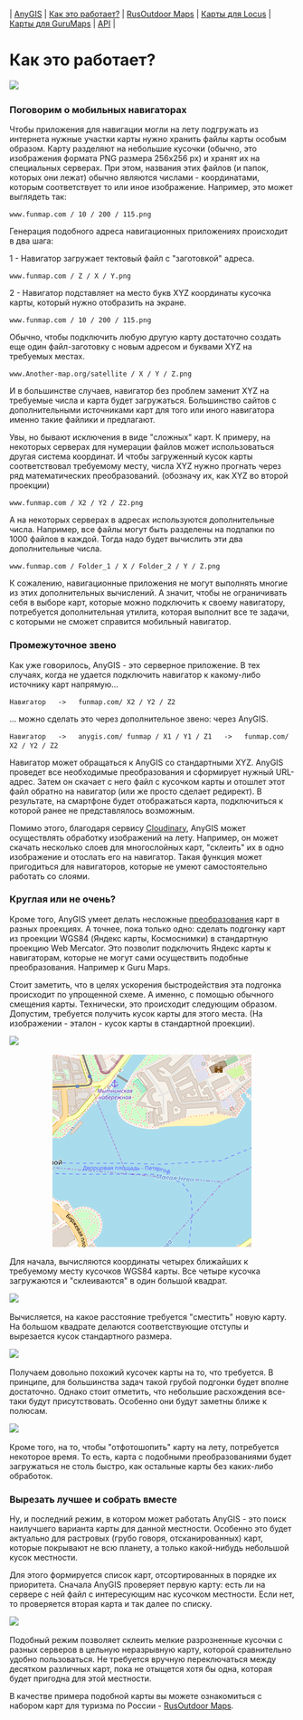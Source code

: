 | [AnyGIS][01] | [Как это работает?][02] | [RusOutdoor Maps][03] | [Карты для Locus][04] | [Карты для GuruMaps][05] | [API][06] |


[01]: https://nnngrach.github.io/map-sources/index
[02]: https://nnngrach.github.io/map-sources/Web/Html/Description
[03]: https://nnngrach.github.io/map-sources/Web/Html/RusOutdoor
[04]: https://nnngrach.github.io/map-sources/Web/Html/Locus
[05]: https://nnngrach.github.io/map-sources/Web/Html/Galileo
[06]: https://nnngrach.github.io/map-sources/Web/Html/Api



# Как это работает?

![](https://nnngrach.github.io/map-sources/Web/Img/Tiles.png)

### Поговорим о мобильных навигаторах

Чтобы приложения для навигации могли на лету подгружать из интернета нужные участки карты нужно хранить файлы карты особым образом. Карту разделяют на небольшие кусочки (обычно, это изображения формата PNG размера 256x256 px) и хранят их на специальных серверах. При этом, названия этих файлов (и папок, которых они лежат) обычно являются числами - координатами, которым соответствует то или иное изображение. Например, это может выглядеть так: 

```
www.funmap.com / 10 / 200 / 115.png
```


Генерация подобного адреса навигационных приложениях происходит в два шага:

1 - Навигатор загружает тектовый файл с "заготовкой" адреса.

```
www.funmap.com / Z / X / Y.png
```

2 - Навигатор подставляет на место букв XYZ координаты кусочка карты, который нужно отобразить на экране. 

```
www.funmap.com / 10 / 200 / 115.png
```



Обычно, чтобы подключить любую другую карту достаточно создать еще один файл-заготовку с новым адресом и буквами XYZ на требуемых местах.

```
www.Another-map.org/satellite / X / Y / Z.png
```

И в большинстве случаев, навигатор без проблем заменит XYZ на требуемые числа и карта будет загружаться. Большинство сайтов с дополнительными источниками карт для того или иного навигатора именно такие файлики и предлагают.

Увы, но бывают исключения в виде "сложных" карт. К примеру, на некоторых серверах для нумерации файлов может использоваться другая система координат. И чтобы загруженный кусок карты соответствовал требуемому месту, числа XYZ нужно прогнать через ряд математических преобразований. (обозначу их, как XYZ во второй проекции)

```
www.funmap.com / X2 / Y2 / Z2.png
```

А на некоторых серверах в адресах используются дополнительные числа. Например, все файлы могут быть разделены на подпапки по 1000 файлов в каждой. Тогда надо будет вычислить эти два дополнительные числа.

```
www.funmap.com / Folder_1 / X / Folder_2 / Y / Z.png
```

К сожалению, навигационные приложения не могут выполнять многие из этих дополнительных вычислений. А значит, чтобы не ограничивать себя в выборе карт, которые можно подключить к своему навигатору, потребуется дополнительная утилита, которая выполнит все те задачи, с которыми не сможет справится мобильный навигатор.



### Промежуточное звено

Как уже говорилось, AnyGIS - это серверное приложение. В тех случаях, когда не удается подключить навигатор к какому-либо источнику карт напрямую...

```
Навигатор   ->   funmap.com/ X2 / Y2 / Z2 
```

... можно сделать это через дополнительное звено: через AnyGIS.

```
Навигатор   ->   anygis.com/ funmap / X1 / Y1 / Z1   ->   funmap.com/ X2 / Y2 / Z2 
```

Навигатор может обращаться к AnyGIS со стандартными XYZ. AnyGIS проведет все необходимые преобразования и сформирует нужный URL-адрес. Затем он скачает с него файл с кусочком карты и отошлет этот файл обратно на навигатор (или же просто сделает редирект). В результате, на смартфоне будет отображаться карта, подключиться к которой ранее не представлялось возможным.


Помимо этого, благодаря сервису [Cloudinary][1], AnyGIS может осуществлять обработку изображений на лету. Например, он может скачать несколько слоев для многослойных карт, "склеить" их в одно изображение и отослать его на навигатор. Такая функция может пригодиться для навигаторов, которые не умеют самостоятельно работать со слоями. 



### Круглая или не очень? 

Кроме того, AnyGIS умеет делать несложные [преобразования][2] карт в разных проекциях. А точнее, пока только одно: сделать подгонку карт из проекции WGS84 (Яндекс карты, Космоснимки) в стандартную проекцию Web Mercator.  Это позволит подключить Яндекс карты к навигаторам, которые не могут сами осуществить подобные преобразования. Например к Guru Maps.

Стоит заметить, что в целях ускорения быстродействия эта подгонка происходит по упрощенной схеме. А именно, с помощью обычного смещения карты. Технически, это происходит следующим образом. Допустим, требуется получить кусок карты для этого места. (На изображении - эталон - кусок карты в стандартной проекции).

![](https://nnngrach.github.io/map-sources/Web/Img/osm.jpg)

<p align="center">
<img src="./Web/Img/osm.png"/>
</p>


Для начала, вычисляются координаты четырех ближайших к требуемому месту кусочков WGS84 карты. Все четыре кусочка загружаются и "склеиваются" в один большой квадрат.

![](https://nnngrach.github.io/map-sources/Web/Img/wgs4.jpg)

Вычисляется, на какое расстояние требуется "cместить" новую карту. На большом квадрате делаются соответствующие отступы и вырезается кусок стандартного размера. 

![](https://nnngrach.github.io/map-sources/Web/Img/wgs_offset.jpg)

Получаем довольно похожий кусочек карты на то, что требуется. В принципе, для большинства задач такой грубой подгонки будет вполне достаточно. Однако стоит отметить, что небольшие расхождения все-таки будут присутствовать. Особенно они будут заметны ближе к полюсам.

![](https://nnngrach.github.io/map-sources/Web/Img/wgs_osm.jpg)

Кроме того, на то, чтобы "отфотошопить" карту на лету, потребуется некоторое время. То есть, карта с подобными преобразованиями будет загружаться не столь быстро, как остальные карты без каких-либо обработок. 


### Вырезать лучшее и собрать вместе

Ну, и последний режим, в котором может работать AnyGIS - это поиск наилучшего варианта карты для данной местности. Особенно это будет актуально для растровых (грубо говоря, отсканированных) карт, которые покрывают не всю планету, а только какой-нибудь небольшой кусок местности. 

Для этого формируется список карт, отсортированных в порядке их приоритета. Сначала AnyGIS проверяет первую карту: есть ли на сервере с ней файл с интересующим нас кусочком местности. Если нет, то проверяется вторая карта и так далее по списку. 

![](https://nnngrach.github.io/map-sources/Web/Img/slazav.png)

Подобный режим позволяет склеить мелкие разрозненные кусочки с разных серверов в цельную неразрывную карту, которой сравнительно удобно пользоваться. Не требуется вручную переключаться между десятком различных карт, пока не отыщется хотя бы одна, которая будет пригодна для этой местности.

В качестве примера подобной карты вы можете ознакомиться с набором карт для туризма по России - [RusOutdoor Maps][03].

[1]: https://cloudinary.com/
[2]: https://habr.com/ru/post/151103/

